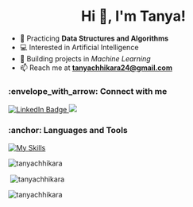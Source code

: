 <h1 align="center">Hi 👋, I'm Tanya!</h1>

- 🌱 Practicing **Data Structures and Algorithms**
- 💻 Interested in Artificial Intelligence
- 📝 Building projects in *Machine Learning*
- 📫 Reach me at **tanyachhikara24@gmail.com**

<h3 align="left"> :envelope_with_arrow: Connect with me</h3>
<div id="badges">
  <a href="https://www.linkedin.com/in/tanyachhikara24/">
    <img src="https://img.shields.io/badge/LinkedIn-blue?style=for-the-badge&logo=linkedin&logoColor=white" alt="LinkedIn Badge"/>
  </a>
  <a href="mailto:tanyachhikara24@gmail.com?"><img src="https://img.shields.io/badge/gmail-%23DD0031.svg?&style=for-the-badge&logo=gmail&logoColor=white"/></a>
</div>

<h3 align="left">:anchor:  Languages and Tools</h3>

[![My Skills](https://skillicons.dev/icons?i=aws,azure,bootstrap,html,css,cpp,flask,git,github,mysql,php,pytorch,selenium,tensorflow,vscode,r,python,gcp&theme=light)](https://skillicons.dev)

<p align="left">
</p>

<p><img align="center" src="https://github-readme-stats.vercel.app/api/top-langs?username=tanyachhikara&show_icons=true&locale=en&layout=compact&theme=nightowl" alt="tanyachhikara" /></p>
<p>&nbsp;<img align="center" src="https://github-readme-stats.vercel.app/api?username=tanyachhikara&show_icons=true&locale=en&theme=nightowl" alt="tanyachhikara" /></p>
<p><img align="center" src="https://github-readme-streak-stats.herokuapp.com/?user=tanyachhikara&theme=nightowl" alt="tanyachhikara" /></p>
